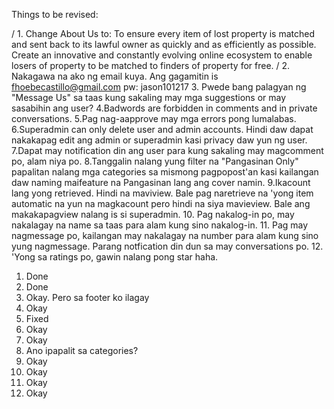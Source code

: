 Things to be revised:

/ 1. Change About Us to: To ensure every item of lost property is matched and sent back to its lawful owner as quickly and as efficiently as possible. Create an innovative and constantly evolving online ecosystem to enable losers of property to be matched to finders of property for free.
/ 2. Nakagawa na ako ng email kuya. Ang gagamitin is fhoebecastillo@gmail.com
pw: jason101217
3. Pwede bang palagyan ng "Message Us" sa taas kung sakaling may mga suggestions or may sasabihin ang user?
4.Badwords are forbidden in comments and in private conversations.
5.Pag nag-aapprove may mga errors pong lumalabas.
6.Superadmin can only delete user and admin accounts. Hindi daw dapat nakakapag edit ang admin or superadmin kasi privacy daw yun ng user.
7.Dapat may notification din ang user para kung sakaling may magcomment po, alam niya po.
8.Tanggalin nalang yung filter na "Pangasinan Only" papalitan nalang mga categories sa mismong pagpopost'an kasi kailangan daw naming maifeature na Pangasinan lang ang cover namin.
9.Ikacount lang yong retrieved. Hindi na maviview. Bale pag naretrieve na 'yong item automatic na yun na magkacount pero hindi na siya mavieview. Bale ang makakapagview nalang is si superadmin.
10. Pag nakalog-in po, may nakalagay na name sa taas para alam kung sino nakalog-in.
11. Pag may nagmessage po, kailangan may nakalagay na number para alam kung sino yung nagmessage. Parang notfication din dun sa may conversations po.
12. 'Yong sa ratings po, gawin nalang pong star haha.


1) Done
2) Done
3) Okay. Pero sa footer ko ilagay
4) Okay
5) Fixed
6) Okay
7) Okay
8) Ano ipapalit sa categories?
9) Okay
10) Okay
11) Okay
12) Okay